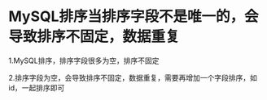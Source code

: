 # MySQL排序当排序字段不是唯一的，会导致排序不固定，数据重复

1.MySQL排序，排序字段很多为空，排序不固定

2.排序字段为空，会导致排序不固定，数据重复，需要再增加一个字段排序，如id，一起排序即可

[]()
